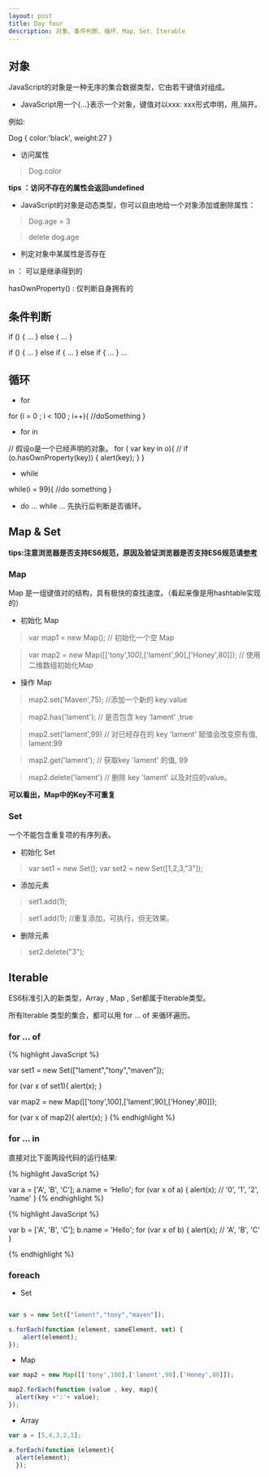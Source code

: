 ```yaml
---
layout: post
title: Day four
description: 对象、条件判断、循环、Map、Set、Iterable
---
```


## 对象

JavaScript的对象是一种无序的集合数据类型，它由若干键值对组成。


+ JavaScript用一个{...}表示一个对象，键值对以xxx: xxx形式申明，用,隔开。

例如:

Dog {
  color:'black',
  weight:27
}

+ 访问属性

> Dog.color

__tips ：访问不存在的属性会返回undefined__

+ JavaScript的对象是动态类型，你可以自由地给一个对象添加或删除属性：

> Dog.age = 3

> delete dog.age

+ 判定对象中某属性是否存在

in ： 可以是继承得到的

hasOwnProperty() : 仅判断自身拥有的




## 条件判断

if () { ... } else { ... }

if () { ... } else if { ... } else if { ... } ...

## 循环

+ for

for (i = 0 ; i < 100 ; i++){
 //doSomething
}

+ for in

// 假设o是一个已经声明的对象。
for ( var key in o){  //
  if (o.hasOwnProperty(key)) {
        alert(key);
    }
}

+ while

while(i = 99){
  //do something
}

+ do ... while ...
先执行后判断是否循环。

## Map & Set

__tips:注意浏览器是否支持ES6规范，原因及验证浏览器是否支持ES6规范请[参考](http://www.liaoxuefeng.com/wiki/001434446689867b27157e896e74d51a89c25cc8b43bdb3000/0014345007434430758e3ac6e1b44b1865178e7aff9082e000)__

### Map

Map 是一组键值对的结构，具有极快的查找速度。（看起来像是用hashtable实现的）

+ 初始化 Map

> var map1 = new Map();  // 初始化一个空 Map

> var map2 = new Map([['tony',100],['lament',90],['Honey',80]]); // 使用二维数组初始化Map

+ 操作 Map

> map2.set('Maven',75);  //添加一个新的 key:value

> map2.has('lament');  // 是否包含 key ‘lament’  ,true

> map2.set('lament',99) // 对已经存在的 key 'lament' 赋值会改变原有值,  lament:99

> map2.get('lament'); // 获取key 'lament' 的值, 99

> map2.delete('lament')  // 删除 key 'lament' 以及对应的value。

__可以看出，Map中的Key不可重复__

### Set

一个不能包含重复项的有序列表。

+ 初始化 Set

> var set1 = new Set();
> var set2 = new Set([1,2,3,"3"]);

+ 添加元素

> set1.add(1);

> set1.add(1); //重复添加，可执行，但无效果。

+ 删除元素

> set2.delete("3");


## Iterable

ES6标准引入的新类型，Array , Map , Set都属于Iterable类型。

所有Iterable 类型的集合，都可以用 for ... of 来循环遍历。

### for ... of

{% highlight JavaScript %}

var set1 = new Set(["lament","tony","maven"]);

for (var x of set1){
alert(x);
}

var map2 = new Map([['tony',100],['lament',90],['Honey',80]]);

for (var x of map2){
alert(x);
}
{% endhighlight %}

### for ... in

直接对比下面两段代码的运行结果:

{% highlight JavaScript %}

var a = ['A', 'B', 'C'];
a.name = 'Hello';
for (var x of a) {
    alert(x); // '0', '1', '2', 'name'
}
{% endhighlight %}

{% highlight JavaScript %}

var b = ['A', 'B', 'C'];
b.name = 'Hello';
for (var x of b) {
    alert(x); // 'A', 'B', 'C'
}

{% endhighlight %}

### foreach

+ Set

```JavaScript

var s = new Set(["lament","tony","maven"]);

s.forEach(function (element, sameElement, set) {
    alert(element);
});

```
+ Map

```JavaScript
var map2 = new Map([['tony',100],['lament',90],['Honey',80]]);

map2.forEach(function (value , key, map){
  alert(key +':'+ value);
});

```
+ Array

```JavaScript
var a = [5,4,3,2,1];

a.forEach(function (element){
  alert(element);
  });

```
